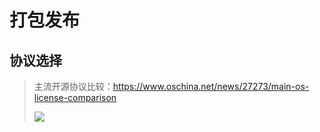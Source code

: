 # 打包发布

## 协议选择

> 主流开源协议比较：https://www.oschina.net/news/27273/main-os-license-comparison
>
> ![](D:\Reporter\python-handbook\Publish\image\主流开源协议比较_1.jpg)

​	